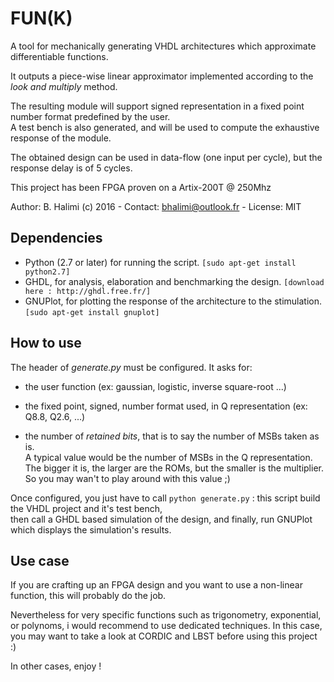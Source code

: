 FUN(K)
======
A tool for mechanically generating VHDL architectures which approximate differentiable functions. 

It outputs a piece-wise linear approximator implemented according to the _look and multiply_ method. 

The resulting module will support signed representation in a fixed point number format predefined by the user.  
A test bench is also generated, and will be used to compute the exhaustive response of the module.

The obtained design can be used in data-flow (one input per cycle), but the response delay is of 5 cycles.

This project has been FPGA proven on a Artix-200T @ 250Mhz

Author: B. Halimi (c) 2016 - Contact: <bhalimi@outlook.fr> - License: MIT

Dependencies
------------
- Python (2.7 or later) for running the script. ```[sudo apt-get install python2.7] ```
- GHDL, for analysis, elaboration and benchmarking the design. ```[download here : http://ghdl.free.fr/]```
- GNUPlot, for plotting the response of the architecture to the stimulation. ```[sudo apt-get install gnuplot]```

How to use
----------
The header of _generate.py_ must be configured. It asks for:

- the user function (ex: gaussian, logistic, inverse square-root ...)  

- the fixed point, signed, number format used, in Q representation (ex: Q8.8, Q2.6, ...)  

- the number of _retained bits_, that is to say the number of MSBs taken as is.  
A typical value would be the number of MSBs in the Q representation.  
The bigger it is, the larger are the ROMs, but the smaller is the multiplier.  
So you may wan't to play around with this value ;)
	 
Once configured, you just have to call ```python generate.py``` : this script build the VHDL project and it's test bench,  
then call a GHDL based simulation of the design, and finally, run GNUPlot which displays the simulation's results.
	 
Use case
--------
If you are crafting up an FPGA design and you want to use a non-linear function, this will probably do the job.

Nevertheless for very specific functions such as trigonometry, exponential, or polynoms, i would recommend to use dedicated techniques. In this case, you may want to take a look at CORDIC and LBST before using this project :) 

In other cases, enjoy !

